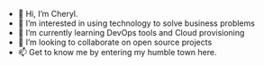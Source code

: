 - 👋 Hi, I’m Cheryl.
- 👀 I’m interested in using technology to solve business problems
- 🌱 I’m currently learning DevOps tools and Cloud provisioning
- 💞️ I’m looking to collaborate on open source projects
- 📫 Get to know me by entering my humble town here.

<!---
ylcheryl/ylcheryl is a ✨ special ✨ repository because its `README.md` (this file) appears on your GitHub profile.
You can click the Preview link to take a look at your changes.
--->
